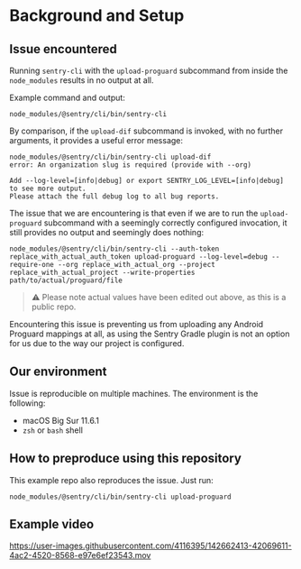 # Background and Setup

## Issue encountered

Running `sentry-cli` with the `upload-proguard` subcommand from inside the `node_modules` results in no output at all.

Example command and output:

```
node_modules/@sentry/cli/bin/sentry-cli
```

By comparison, if the `upload-dif` subcommand is invoked, with no further arguments, it provides a useful error message:

```
node_modules/@sentry/cli/bin/sentry-cli upload-dif
error: An organization slug is required (provide with --org)

Add --log-level=[info|debug] or export SENTRY_LOG_LEVEL=[info|debug] to see more output.
Please attach the full debug log to all bug reports.
```

The issue that we are encountering is that even if we are to run the `upload-proguard` subcommand with a seemingly correctly configured invocation, it still provides no output and seemingly does nothing:

```
node_modules/@sentry/cli/bin/sentry-cli --auth-token replace_with_actual_auth_token upload-proguard --log-level=debug --require-one --org replace_with_actual_org --project replace_with_actual_project --write-properties path/to/actual/proguard/file
```

> ⚠️ Please note actual values have been edited out above, as this is a public repo.

Encountering this issue is preventing us from uploading any Android Proguard mappings at all, as using the Sentry Gradle plugin is not an option for us due to the way our project is configured.

## Our environment

Issue is reproducible on multiple machines. The environment is the following:

- macOS Big Sur 11.6.1
- `zsh` or `bash` shell

## How to preproduce using this repository

This example repo also reproduces the issue. Just run:

```
node_modules/@sentry/cli/bin/sentry-cli upload-proguard
```

## Example video

https://user-images.githubusercontent.com/4116395/142662413-42069611-4ac2-4520-8568-e97e6ef23543.mov




